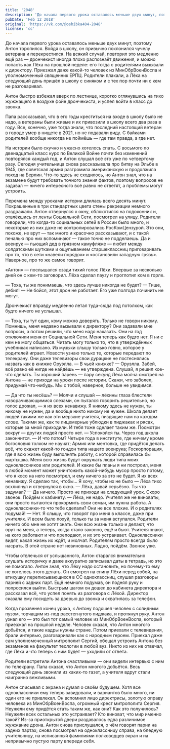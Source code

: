 ```yaml
---
title: '2048'
description: 'До начала первого урока оставалось меньше двух минут, поэтому Антон торопился. Войдя в школу, он привычно поклонился чучелу ветерана и перекрестился.'
pubDate: 'Feb 12 2018'
original: 'https://vk.com/@oshibka404-2048'
license: 'cc'
---
```


До начала первого урока оставалось меньше двух минут, поэтому Антон торопился. Войдя в школу, он привычно поклонился чучелу ветерана и перекрестился. На всякий случай, повторил это медленно ещё раз — дрончекист иногда плохо распознаёт движения, и можно попасть как Лёха на прошлой неделе: его тогда с родителями вызывали к директору. Приезжал даже какой-то человек из МинОбрВоенВоспа и уполномоченный священник ЕРПЦ. Родители плакали, а Лёха на следующий день пришёл в школу с синяком и с тех пор почти ни с кем не разговаривал.

Антон быстро взбежал вверх по лестнице, коротко оглянувшись на тихо жужжащего в воздухе фойе дрончекиста, и успел войти в класс до звонка.

Папа рассказывал, что в его годы креститься на входе в школу было не надо, а ветераны были живые и их привозили в школу всего два раза в году. Все, конечно, уже тогда знали, что последний настоящий ветеран в городе умер в нищете в 2021, но не подавали виду. С байками родителей вообще никогда не поймёшь — где там правда, а где нет.

На истории было скучно и ужасно хотелось спать. С восьмого по двенадцатый класс курс по Великой Войне почти без изменений повторялся каждый год, и Антон слушал всё это уже по четвертому разу. Сегодня учительница снова рассказывала про битву на Эльбе в 1945, где советская армия разгромила американскую и продолжила поход на Берлин. Что-то здесь не сходилось, но Антон знал, что на экзамене будут требовать точного знания фактов, поэтому вопросов не задавал — ничего интересного всё равно не ответят, а проблемы могут устроить.

Перемена между уроками истории длилась всего десять минут. Покрашенные в три стандартных цвета стены рекреации немного раздражали. Антон отвернулся к окну, облокотился на подоконник и, отвлёкшись от ленты Социальной Сети, посмотрел на улицу. Родители говорили, что когда-то социальных сетей в России было много, и некоторые из них даже не контролировались РосКомЦензурой. Это они, похоже, не врут — так много и красочно рассказывают, и с такой печалью про них вспоминают — такое точно не подделаешь. Да и военрук — пьющий дед в грязном камуфляже — любит между солдатскими шутками и ощупыванием старшеклассниц приговаривать про то, что в сети «навели порядок» и «остановили западную грязь». Наверное, про то же самое говорит.

«Антон» — послышался сзади тихий голос Лёхи. Впервые за несколько дней он с кем-то заговорил. Лёха сделал паузу и проглотил ком в горле.

— Тоха, ты же понимаешь, что здесь лучше никогда не будет?
— Тише, дебил!
— Не бойся, этот дрон не работает. Его уже полгода починить не могут.

Дрончекист вправду медленно летал туда-сюда под потолком, как будто ничего не услышал.

— Тоха, ты тут один, кому можно доверять. Только не говори никому. Помнишь, меня недавно вызывали к директору? Они задавали мне вопросы, а потом решили, что меня надо наказать. Они на год отключили меня от Социальной Сети. Меня теперь как будто нет. Я ни с кем не могу общаться. Читать могу только то, что в утверждённых учебниках написано. Из музыки слышу только говно, которое у родителей играет. Новости узнаю только те, которые передают по телекрану. Они даже телевизоры свои дурацкие не постеснялись назвать как в книжке Оруэлла.
— В чьей книжке?
— Оруэлла. Забей, всё равно её нигде не найдёшь — не утверждена. Слушай, я решил кое-что сделать. Ты хороший парень — пару секунд Лёха молча смотрел на Антона — не приходи на уроки после истории. Скажи, что заболел, придумай что-нибудь. Мы с тобой, наверное, больше не увидимся.

— Да что ты несёшь?
— Молчи и слушай — лёхины глаза блестели наворачивающимися слезами, он пытался говорить решительно, но голос дрожал, — я их всех ненавижу. Я никому здесь не нужен, ты никому не нужен, да и вообще никто никому не нужен. Школа делает людей такими же как эти мерзкие учителя, пиздящие нам на каждом слове. Такими же, как те лицемерные ублюдки в пиджаках и рясах, которые за мной приходили. И тебя тоже сделает таким же. Посмотри вокруг — других людей просто нет.
— Успокойся ты. Через год школа закончится.
— И что потом? Четыре года в институте, где ничему кроме богословия толком не научат; Армия или ментовка, где придётся делать всё, что скажет какой-то гондон типа нашего военрука; Госкорпорация, где я всю жизнь буду выполнять работу, с которой справилась бы мартышка. Меня всю жизнь будут окружать люди типа моих одноклассников или родителей. И какие бы планы я ни построил, меня в любой момент может уничтожить какой-нибудь мусор просто потому, что я косо на него посмотрел, и ему ничего за это не будет. Я их всех ненавижу. Я сделаю так, чтобы… Я хочу, чтобы их не было — Лёха тихо всхлипнул и отвернулся в окно.
— Лёха, давай серьёзно. Ты что задумал?
— Да ничего. Просто не приходи на следующий урок. Скоро звонок. Пойдём к кабинету.
— Лёха, не надо. Учителя же не виноваты, они просто пытаются прокормить свои семьи, им нужна работа. А одноклассники-то что тебе сделали? Они не все плохие. И о родителях подумай!
— Нет. Я слышу, что говорят про меня в классе, даже при учителях. И всем было похуй, только ты за меня вступался. Родители ничего обо мне не хотят знать. Они всю жизнь только и делают, что орут на меня, а теперь, когда стало законно, ещё и бьют. Учителя знают, на кого работают и что преподают, и их это устраивает. Одноклассники видят, какая жизнь их ждёт, и молчат. Родителям просто всегда было насрать. В этой стране нет невиновных. Ладно, пойдём. Звонок уже.

Чтобы отвлечься от услышанного, Антон старался внимательно слушать историчку и даже аккуратно записывал даты в тетрадь, но это не помогало. Антон знал, что Лёху надо остановить, но почему-то ему не хотелось этого делать. Он смотрел на спину Лёхи перед собой, на втихушку переписывающихся в СС одноклассниц, слушал разговоры парней с задних парт. Ещё немного подумав, он поднял руку и попросился выйти. Быстрым шагом он дошел до кабинета директора и рассказал всё, что успел понять из разговора с Лёхой. Директор сказала ему посидеть за дверью до звонка и схватилась за телефон.

Когда прозвенел конец урока, к Антону подошел человек с солидным пузом, торчащим из-под расстегнутого пиджака, и протянул руку. Антон узнал его — это был тот самый человек из МинОбрВоенВоспа, который приезжал на прошлой неделе. Человек сказал, что Антон многого добьётся, и такие кадры нужны стране. Потом приехали с телевидения, брали интервью, разговаривали как с народным героем. Приехал даже сам уполномоченный митрополит Сергий, обещал устроить Антона без экзаменов на факультет теологии в любой вуз. Никто из них не отвечал, где Лёха и что теперь с ним будет — уходили от ответа.

Родители встретили Антона счастливыми — они видели интервью с ним по телекрану. Папа сказал, что Антон многого добьётся. Весь следующий день звонили из каких-то газет, а учителя вдруг стали наигранно вежливыми.

Антон списывал с экрана и думал о своём будущем. Хотя все одноклассники ему теперь завидовали, и вариантов было много, ни один его не привлекал. Он вспомнил лицо директрисы, золотую оправу человека из МинОбрВоенВоспа, огромный крест митрополита Сергия. Неужели ему придётся стать таким же, как они? Как это получилось? Неужели всех остальных это устраивает? Кто виноват, что мир именно такой? Из-за приоткрытой двери раздавалось едва различимое жужжание дрона. Антон снова прислушался, о чём говорят парни на задних партах; снова посмотрел на одноклассницу справа, на бледную учительницу, на исписанный фамилиями полководцев экран и на непривычно пустую парту впереди себя.
